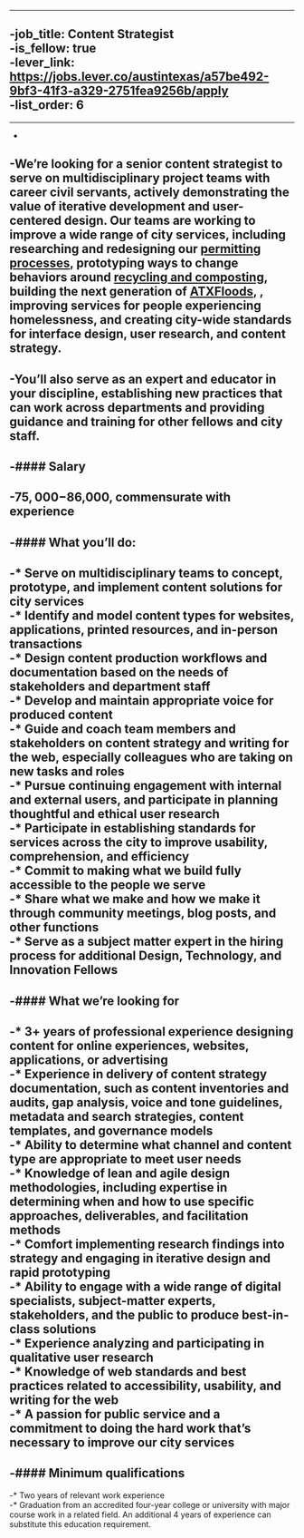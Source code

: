 ----		
 -job_title: Content Strategist		
 -is_fellow: true		
 -lever_link: https://jobs.lever.co/austintexas/a57be492-9bf3-41f3-a329-2751fea9256b/apply		
 -list_order: 6		
 -		
 ----		
 -		
 -We’re looking for a senior content strategist to serve on multidisciplinary project teams with career civil servants, actively demonstrating the value of iterative development and user-centered design. Our teams are working to improve a wide range of city services, including researching and redesigning our [permitting processes](http://www.austintexas.gov/department/development-services), prototyping ways to change behaviors around [recycling and composting](http://www.austintexas.gov/department/austin-resource-recovery), building the next generation of [ATXFloods](https://www.atxfloods.com), , improving services for people experiencing homelessness, and creating city-wide standards for interface design, user research, and content strategy.		
 -		
 -You’ll also serve as an expert and educator in your discipline, establishing new practices that can work across departments and providing guidance and training for other fellows and city staff.		
 -		
 -#### Salary		
 -		
 -$75,000-$86,000, commensurate with experience		
 -		
 -#### What you’ll do:		
 -		
 -*   Serve on multidisciplinary teams to concept, prototype, and implement content solutions for city services		
 -*   Identify and model content types for websites, applications, printed resources, and in-person transactions		
 -*   Design content production workflows and documentation based on the needs of stakeholders and department staff		
 -*   Develop and maintain appropriate voice for produced content		
 -*   Guide and coach team members and stakeholders on content strategy and writing for the web, especially colleagues who are taking on new tasks and roles		
 -*   Pursue continuing engagement with internal and external users, and participate in planning thoughtful and ethical user research		
 -*   Participate in establishing standards for services across the city to improve usability, comprehension, and efficiency		
 -*   Commit to making what we build fully accessible to the people we serve		
 -*   Share what we make and how we make it through community meetings, blog posts, and other functions		
 -*   Serve as a subject matter expert in the hiring process for additional Design, Technology, and Innovation Fellows		
 -		
 -#### What we’re looking for		
 -		
 -*   3+ years of professional experience designing content for online experiences, websites, applications, or advertising		
 -*   Experience in delivery of content strategy documentation, such as content inventories and audits, gap analysis, voice and tone guidelines, metadata and search strategies, content templates, and governance models		
 -*   Ability to determine what channel and content type are appropriate to meet user needs		
 -*   Knowledge of lean and agile design methodologies, including expertise in determining when and how to use specific approaches, deliverables, and facilitation methods		
 -*   Comfort implementing research findings into strategy and engaging in iterative design and rapid prototyping		
 -*   Ability to engage with a wide range of digital specialists, subject-matter experts, stakeholders, and the public to produce best-in-class solutions		
 -*   Experience analyzing and participating in qualitative user research		
 -*   Knowledge of web standards and best practices related to accessibility, usability, and writing for the web		
 -*   A passion for public service and a commitment to doing the hard work that’s necessary to improve our city services		
 -		
 -#### Minimum qualifications		
 -		
 -*   Two years of relevant work experience		
 -*   Graduation from an accredited four-year college or university with major course work in a related field. An additional 4 years of experience can substitute this education requirement.
